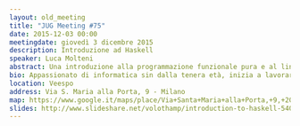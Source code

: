 ```yaml
---
layout: old_meeting
title: "JUG Meeting #75"
date: 2015-12-03 00:00
meetingdate: giovedì 3 dicembre 2015
description: Introduzione ad Haskell
speaker: Luca Molteni
abstract: Una introduzione alla programmazione funzionale pura e al linguaggio di programmazione Haskell, declinata in tre punti&#58;<ul class=meeting><li>Concetti base</li><li>Currying</li><li>Funtori</li></ul>Gli argomenti sono in ordine crescente di difficoltà. Chi riuscirà a seguire fino all'ultimo?
bio: Appassionato di informatica sin dalla tenera età, inizia a lavorare come programmatore nel 2007 dopo una laurea in Informatica Musicale. Esplora diversi framework e linguaggi di programmazione, da Java ad Haskell passando per ASP.NET e Java EE, favorendo però il paradigma funzionale.
location: Veespo
address: Via S. Maria alla Porta, 9 - Milano
map: https://www.google.it/maps/place/Via+Santa+Maria+alla+Porta,+9,+20123+Milano/@45.4664129,9.1817829,17z/data=!4m2!3m1!1s0x4786c153a8292d05:0x4c6f0a73c08286b9
slides: http://www.slideshare.net/volothamp/introduction-to-haskell-54056240
---
```


